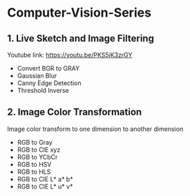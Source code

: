 # Computer-Vision-Series

## 1. Live Sketch and Image Filtering

Youtube link: https://youtu.be/PKS5jK3zrGY

- Convert BGR to GRAY
- Gaussian Blur
- Canny Edge Detection
- Threshold Inverse

## 2. Image Color Transformation
Image color transform to one dimension to another dimension

- RGB to Gray
- RGB to CIE xyz
- RGB to YCbCr
- RGB to HSV
- RGB to HLS
- RGB to CIE L* a* b*
- RGB to CIE L* u* v*
